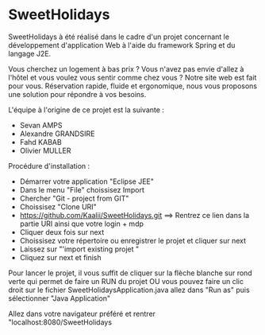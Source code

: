 # SweetHolidays

SweetHolidays à été réalisé dans le cadre d'un projet concernant le développement d'application Web à l'aide du framework Spring et du langage J2E.

Vous cherchez un logement à bas prix ? Vous n'avez pas envie d'allez à l'hôtel et vous voulez vous sentir comme chez vous ?
Notre site web est fait pour vous.
Réservation rapide, fluide et ergonomique, nous vous proposons une solution pour répondre à vos besoins.

  L'équipe à l'origine de ce projet est la suivante : 
  - Sevan AMPS
  - Alexandre GRANDSIRE
  - Fahd  KABAB
  - Olivier MULLER

  Procédure d'installation : 
  - Démarrer votre application "Eclipse JEE"
  - Dans le menu "File" choissisez Import
  - Chercher "Git - project from GIT"
  - Choissisez "Clone URI"
  - https://github.com/Kaalii/SweetHolidays.git  ==> Rentrez ce lien dans la partie URI ainsi que votre login + mdp 
  - Cliquer deux fois sur next 
  - Choissisez votre répertoire ou enregistrer le projet et cliquer sur next
  - Laissez sur "'import existing projet "
  - Cliquez sur next et finish 

Pour lancer le projet, il vous suffit de cliquer sur la flèche blanche sur rond verte qui permet de faire un RUN du projet OU vous pouvez faire un clic droit sur le fichier SweetHolidaysApplication.java allez dans "Run as" puis sélectionner "Java Application" 

Allez dans votre navigateur préféré et rentrer "localhost:8080/SweetHolidays

  

